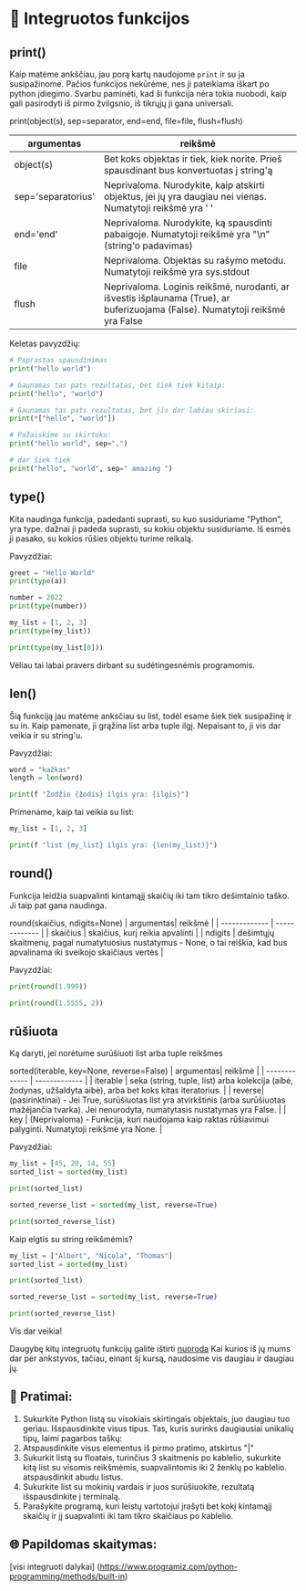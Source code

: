 # 🐍 Integruotos funkcijos

## print()

Kaip matėme ankščiau, jau porą kartų naudojome `print` ir su ja susipažinome. Pačios funkcijos nekūrėme, nes ji pateikiama iškart po python įdiegimo. Svarbu paminėti, kad ši funkcija nėra tokia nuobodi, kaip gali pasirodyti iš pirmo žvilgsnio, iš tikrųjų ji gana universali.

print(object(s), sep=separator, end=end, file=file, flush=flush)

| argumentas| reikšmė |
| ------------- | ------------- |
| object(s) | Bet koks objektas ir tiek, kiek norite. Prieš spausdinant bus konvertuotas į string'ą |
| sep='separatorius' | Neprivaloma. Nurodykite, kaip atskirti objektus, jei jų yra daugiau nei vienas. Numatytoji reikšmė yra ' '  |
| end='end' | Neprivaloma. Nurodykite, ką spausdinti pabaigoje. Numatytoji reikšmė yra "\n" (string'o padavimas) |
| file | Neprivaloma. Objektas su rašymo metodu. Numatytoji reikšmė yra sys.stdout |
| flush | Neprivaloma. Loginis reikšmė, nurodanti, ar išvestis išplaunama (True), ar buferizuojama (False). Numatytoji reikšmė yra False |

Keletas pavyzdžių:
```python
# Paprastas spausdinimas
print("hello world")

# Gaunamas tas pats rezultatas, bet šiek tiek kitaip:
print("hello", "world")

# Gaunamas tas pats rezultatas, bet jis dar labiau skiriasi:
print(*["hello", "world"])

# Pažaiskime su skirtuku:
print("hello world", sep=",")

# dar šiek tiek
print("hello", "world", sep=" amazing ")
```

## type()

Kita naudinga funkcija, padedanti suprasti, su kuo susiduriame "Python", yra type. dažnai ji padeda suprasti, su kokiu objektu susiduriame. Iš esmės ji pasako, su kokios rūšies objektu turime reikalą.


Pavyzdžiai:
```python
greet = "Hello World"
print(type(a))

number = 2022
print(type(number))

my_list = [1, 2, 3]
print(type(my_list))

print(type(my_list[0]))
```

Vėliau tai labai pravers dirbant su sudėtingesnėmis programomis.

## len()
Šią funkciją jau matėme anksčiau su list, todėl esame šiek tiek susipažinę ir su in. Kaip pamenate, ji grąžina list arba tuple ilgį.
Nepaisant to, ji vis dar veikia ir su string'u. 

Pavyzdžiai:
```python
word = "kažkas"
length = len(word)

print(f "Žodžio {žodis} ilgis yra: {ilgis}")
```

Primename, kaip tai veikia su list:

```python
my_list = [1, 2, 3]

print(f "list {my_list} ilgis yra: {len(my_list)}")
```

## round()

Funkcija leidžia suapvalinti kintamąjį skaičių iki tam tikro dešimtainio taško. Ji taip pat gana naudinga.

round(skaičius, ndigits=None)
| argumentas| reikšmė |
| ------------- | ------------- |
| skaičius | skaičius, kurį reikia apvalinti |
| ndigits | dešimtųjų skaitmenų, pagal numatytuosius nustatymus - None, o tai reiškia, kad bus apvalinama iki sveikojo skaičiaus vertės |


Pavyzdžiai:

```python
print(round(1.999))

print(round(1.5555, 2))
```

## rūšiuota

Ką daryti, jei norėtume surūšiuoti list arba tuple reikšmes

sorted(iterable, key=None, reverse=False)
| argumentas| reikšmė |
| ------------- | ------------- |
| iterable | seka (string, tuple, list) arba kolekcija (aibė, žodynas, užšaldyta aibė), arba bet koks kitas iteratorius.  |
| reverse| (pasirinktinai) - Jei True, surūšiuotas list yra atvirkštinis (arba surūšiuotas mažėjančia tvarka). Jei nenurodyta, numatytasis nustatymas yra False.  |
| key | (Neprivaloma) - Funkcija, kuri naudojama kaip raktas rūšiavimui palyginti. Numatytoji reikšmė yra None.  |


Pavyzdžiai:
```python
my_list = [45, 20, 14, 55]
sorted_list = sorted(my_list)

print(sorted_list)

sorted_reverse_list = sorted(my_list, reverse=True)

print(sorted_reverse_list)
```

Kaip elgtis su string reikšmėmis?

```python
my_list = ["Albert", "Nicola", "Thomas"]
sorted_list = sorted(my_list)

print(sorted_list)

sorted_reverse_list = sorted(my_list, reverse=True)

print(sorted_reverse_list)
```

Vis dar veikia!


Daugybę kitų integruotų funkcijų galite ištirti [nuoroda](https://docs.python.org/3/library/functions.html) Kai kurios iš jų mums dar per ankstyvos, tačiau, einant šį kursą, naudosime vis daugiau ir daugiau jų.

## 🧠 Pratimai:

1. Sukurkite Python listą su visokiais skirtingais objektais, juo daugiau tuo geriau. Išspausdinkite visus tipus. Tas, kuris surinks daugiausiai unikalių tipų, laimi pagarbos taškų:
1. Atspausdinkite visus elementus iš pirmo pratimo, atskirtus "|"
1. Sukurkit listą  su floatais, turinčius 3 skaitmenis po kablelio, sukurkite kitą list su visomis reikšmėmis, suapvalintomis iki 2 ženklų po kablelio. atspausdinkit abudu listus.
1. Sukurkite list su mokinių vardais ir juos surūšiuokite, rezultatą išspausdinkite į terminalą.
1. Parašykite programą, kuri leistų vartotojui įrašyti bet kokį kintamąjį skaičių ir jį suapvalinti iki tam tikro skaičiaus po kablelio.


## 🌐 Papildomas skaitymas:
[visi integruoti dalykai] (https://www.programiz.com/python-programming/methods/built-in)
